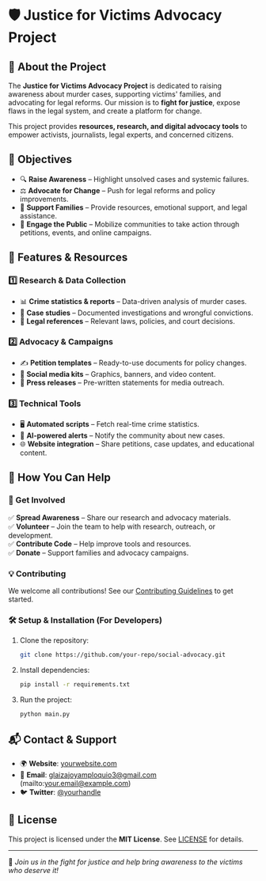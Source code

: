 # 🛡️ Justice for Victims Advocacy Project

## 📢 About the Project
The **Justice for Victims Advocacy Project** is dedicated to raising awareness about murder cases, supporting victims' families, and advocating for legal reforms. Our mission is to **fight for justice**, expose flaws in the legal system, and create a platform for change.

This project provides **resources, research, and digital advocacy tools** to empower activists, journalists, legal experts, and concerned citizens.

## 🎯 Objectives
- 🔍 **Raise Awareness** – Highlight unsolved cases and systemic failures.
- ⚖️ **Advocate for Change** – Push for legal reforms and policy improvements.
- 🤝 **Support Families** – Provide resources, emotional support, and legal assistance.
- 📢 **Engage the Public** – Mobilize communities to take action through petitions, events, and online campaigns.

## 📜 Features & Resources
### 1️⃣ Research & Data Collection
- 📊 **Crime statistics & reports** – Data-driven analysis of murder cases.
- 📂 **Case studies** – Documented investigations and wrongful convictions.
- 📑 **Legal references** – Relevant laws, policies, and court decisions.

### 2️⃣ Advocacy & Campaigns
- ✍ **Petition templates** – Ready-to-use documents for policy changes.
- 🎨 **Social media kits** – Graphics, banners, and video content.
- 📰 **Press releases** – Pre-written statements for media outreach.

### 3️⃣ Technical Tools
- 🖥 **Automated scripts** – Fetch real-time crime statistics.
- 📢 **AI-powered alerts** – Notify the community about new cases.
- 🌐 **Website integration** – Share petitions, case updates, and educational content.

## 🤝 How You Can Help
### 📌 Get Involved
✅ **Spread Awareness** – Share our research and advocacy materials.  
✅ **Volunteer** – Join the team to help with research, outreach, or development.  
✅ **Contribute Code** – Help improve tools and resources.  
✅ **Donate** – Support families and advocacy campaigns.  

### 💡 Contributing
We welcome all contributions! See our [Contributing Guidelines](CONTRIBUTING.md) to get started.  

### 🛠 Setup & Installation (For Developers)
1. Clone the repository:
   ```sh
   git clone https://github.com/your-repo/social-advocacy.git
   ```
2. Install dependencies:
   ```sh
   pip install -r requirements.txt
   ```
3. Run the project:
   ```sh
   python main.py
   ```

## 📬 Contact & Support
- 🌍 **Website**: [yourwebsite.com](https://yourwebsite.com)
- 📧 **Email**: glaizajoyamploquio3@gmail.com (mailto:your.email@example.com)
- 🐦 **Twitter**: [@yourhandle](https://twitter.com/yourhandle)

## 📜 License
This project is licensed under the **MIT License**. See [LICENSE](LICENSE) for details.

---

🚀 *Join us in the fight for justice and help bring awareness to the victims who deserve it!*
